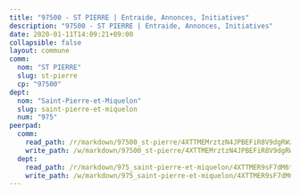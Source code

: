 ```yaml
---
title: "97500 - ST PIERRE | Entraide, Annonces, Initiatives"
description: "97500 - ST PIERRE | Entraide, Annonces, Initiatives"
date: 2020-01-11T14:09:21+09:00
collapsible: false
layout: commune
comm:
  nom: "ST PIERRE"
  slug: st-pierre
  cp: "97500"
dept:
  nom: "Saint-Pierre-et-Miquelon"
  slug: saint-pierre-et-miquelon
  num: "975"
peerpad:
  comm:
    read_path: /r/markdown/97500_st-pierre/4XTTMEMrztzN4JPBEFiR8V9dgRWzTxbAKnTFmNjfDZAQZ3mJP
    write_path: /w/markdown/97500_st-pierre/4XTTMEMrztzN4JPBEFiR8V9dgRWzTxbAKnTFmNjfDZAQZ3mJP-K3TgUQYBVucNaay2nDSq3613V6x5H1BgAnvexnUoTd87dFLD4DkBvfMQDRia6mMEQDBtiGRPgjWZYmijoZELavhuX1Ci4bLfHdKUxwBXBVhQW1f47upxyVHCxSJ3N2kRv2WY5mVR
  dept:
    read_path: /r/markdown/975_saint-pierre-et-miquelon/4XTTMER9sF7dM6txvW5veDyctjZooCH5rWPoHb2L4fVpTmumZ
    write_path: /w/markdown/975_saint-pierre-et-miquelon/4XTTMER9sF7dM6txvW5veDyctjZooCH5rWPoHb2L4fVpTmumZ-K3TgV16P5UzNdRtSZnFVgnQvGoEZkrbwboxjGRjXVmuMUjq1rUdycbg7fUrqdaCdZ2HsgRgqBEzsRrZRHfHCVjhRdXMEP2tP3u3KxwREo2E7ajW5Gca4FDsC7gewnWe59qaCmoxj
---
```


